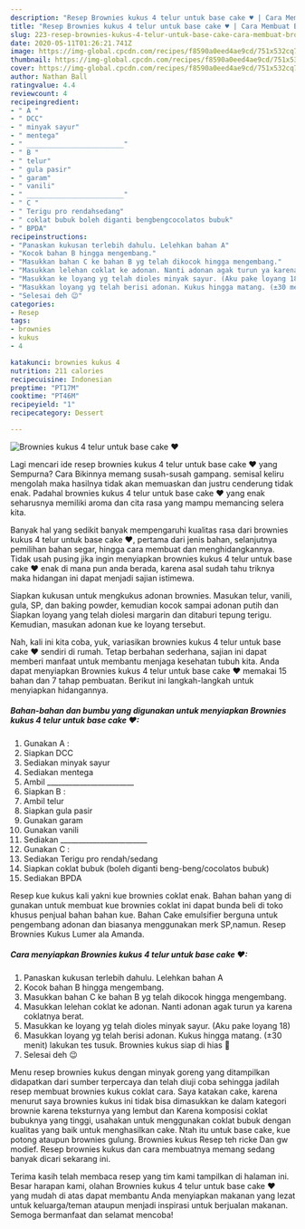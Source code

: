 ```yaml
---
description: "Resep Brownies kukus 4 telur untuk base cake ♥ | Cara Membuat Brownies kukus 4 telur untuk base cake ♥ Yang Enak dan Simpel"
title: "Resep Brownies kukus 4 telur untuk base cake ♥ | Cara Membuat Brownies kukus 4 telur untuk base cake ♥ Yang Enak dan Simpel"
slug: 223-resep-brownies-kukus-4-telur-untuk-base-cake-cara-membuat-brownies-kukus-4-telur-untuk-base-cake-yang-enak-dan-simpel
date: 2020-05-11T01:26:21.741Z
image: https://img-global.cpcdn.com/recipes/f8590a0eed4ae9cd/751x532cq70/brownies-kukus-4-telur-untuk-base-cake-♥-foto-resep-utama.jpg
thumbnail: https://img-global.cpcdn.com/recipes/f8590a0eed4ae9cd/751x532cq70/brownies-kukus-4-telur-untuk-base-cake-♥-foto-resep-utama.jpg
cover: https://img-global.cpcdn.com/recipes/f8590a0eed4ae9cd/751x532cq70/brownies-kukus-4-telur-untuk-base-cake-♥-foto-resep-utama.jpg
author: Nathan Ball
ratingvalue: 4.4
reviewcount: 4
recipeingredient:
- " A "
- " DCC"
- " minyak sayur"
- " mentega"
- " ________________________"
- " B "
- " telur"
- " gula pasir"
- " garam"
- " vanili"
- " ________________________"
- " C "
- " Terigu pro rendahsedang"
- " coklat bubuk boleh diganti bengbengcocolatos bubuk"
- " BPDA"
recipeinstructions:
- "Panaskan kukusan terlebih dahulu. Lelehkan bahan A"
- "Kocok bahan B hingga mengembang."
- "Masukkan bahan C ke bahan B yg telah dikocok hingga mengembang."
- "Masukkan lelehan coklat ke adonan. Nanti adonan agak turun ya karena coklatnya berat."
- "Masukkan ke loyang yg telah dioles minyak sayur. (Aku pake loyang 18)"
- "Masukkan loyang yg telah berisi adonan. Kukus hingga matang. (±30 menit) lakukan tes tusuk. Brownies kukus siap di hias 🤗"
- "Selesai deh 😉"
categories:
- Resep
tags:
- brownies
- kukus
- 4

katakunci: brownies kukus 4 
nutrition: 211 calories
recipecuisine: Indonesian
preptime: "PT17M"
cooktime: "PT46M"
recipeyield: "1"
recipecategory: Dessert

---
```



![Brownies kukus 4 telur untuk base cake ♥](https://img-global.cpcdn.com/recipes/f8590a0eed4ae9cd/751x532cq70/brownies-kukus-4-telur-untuk-base-cake-♥-foto-resep-utama.jpg)

Lagi mencari ide resep brownies kukus 4 telur untuk base cake ♥ yang Sempurna? Cara Bikinnya memang susah-susah gampang. semisal keliru mengolah maka hasilnya tidak akan memuaskan dan justru cenderung tidak enak. Padahal brownies kukus 4 telur untuk base cake ♥ yang enak seharusnya memiliki aroma dan cita rasa yang mampu memancing selera kita.

Banyak hal yang sedikit banyak mempengaruhi kualitas rasa dari brownies kukus 4 telur untuk base cake ♥, pertama dari jenis bahan, selanjutnya pemilihan bahan segar, hingga cara membuat dan menghidangkannya. Tidak usah pusing jika ingin menyiapkan brownies kukus 4 telur untuk base cake ♥ enak di mana pun anda berada, karena asal sudah tahu triknya maka hidangan ini dapat menjadi sajian istimewa.

Siapkan kukusan untuk mengkukus adonan brownies. Masukan telur, vanili, gula, SP, dan baking powder, kemudian kocok sampai adonan putih dan Siapkan loyang yang telah diolesi margarin dan ditaburi tepung terigu. Kemudian, masukan adonan kue ke loyang tersebut.


Nah, kali ini kita coba, yuk, variasikan brownies kukus 4 telur untuk base cake ♥ sendiri di rumah. Tetap berbahan sederhana, sajian ini dapat memberi manfaat untuk membantu menjaga kesehatan tubuh kita. Anda dapat menyiapkan Brownies kukus 4 telur untuk base cake ♥ memakai 15 bahan dan 7 tahap pembuatan. Berikut ini langkah-langkah untuk menyiapkan hidangannya.

<!--inarticleads1-->

##### Bahan-bahan dan bumbu yang digunakan untuk menyiapkan Brownies kukus 4 telur untuk base cake ♥:

1. Gunakan  A :
1. Siapkan  DCC
1. Sediakan  minyak sayur
1. Sediakan  mentega
1. Ambil  ________________________
1. Siapkan  B :
1. Ambil  telur
1. Siapkan  gula pasir
1. Gunakan  garam
1. Gunakan  vanili
1. Sediakan  ________________________
1. Gunakan  C :
1. Sediakan  Terigu pro rendah/sedang
1. Siapkan  coklat bubuk (boleh diganti beng-beng/cocolatos bubuk)
1. Sediakan  BPDA


Resep kue kukus kali yakni kue brownies coklat enak. Bahan bahan yang di gunakan untuk membuat kue brownies coklat ini dapat bunda beli di toko khusus penjual bahan bahan kue. Bahan Cake emulsifier berguna untuk pengembang adonan dan biasanya menggunakan merk SP,namun. Resep Brownies Kukus Lumer ala Amanda. 

<!--inarticleads2-->

##### Cara menyiapkan Brownies kukus 4 telur untuk base cake ♥:

1. Panaskan kukusan terlebih dahulu. Lelehkan bahan A
1. Kocok bahan B hingga mengembang.
1. Masukkan bahan C ke bahan B yg telah dikocok hingga mengembang.
1. Masukkan lelehan coklat ke adonan. Nanti adonan agak turun ya karena coklatnya berat.
1. Masukkan ke loyang yg telah dioles minyak sayur. (Aku pake loyang 18)
1. Masukkan loyang yg telah berisi adonan. Kukus hingga matang. (±30 menit) lakukan tes tusuk. Brownies kukus siap di hias 🤗
1. Selesai deh 😉


Menu resep brownies kukus dengan minyak goreng yang ditampilkan didapatkan dari sumber terpercaya dan telah diuji coba sehingga jadilah resep membuat brownies kukus coklat cara. Saya katakan cake, karena menurut saya brownies kukus ini tidak bisa dimasukkan ke dalam kategori brownie karena teksturnya yang lembut dan Karena komposisi coklat bubuknya yang tinggi, usahakan untuk menggunakan coklat bubuk dengan kualitas yang baik untuk menghasilkan cake. Ntah itu untuk base cake, kue potong ataupun brownies gulung. Brownies kukus Resep teh ricke Dan gw modief. Resep brownies kukus dan cara membuatnya memang sedang banyak dicari sekarang ini. 

Terima kasih telah membaca resep yang tim kami tampilkan di halaman ini. Besar harapan kami, olahan Brownies kukus 4 telur untuk base cake ♥ yang mudah di atas dapat membantu Anda menyiapkan makanan yang lezat untuk keluarga/teman ataupun menjadi inspirasi untuk berjualan makanan. Semoga bermanfaat dan selamat mencoba!
